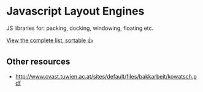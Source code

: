 # Javascript Layout Engines

JS libraries for: packing, docking, windowing, floating etc.

[View the complete list, sortable 👍](http://datapipes.okfnlabs.org/csv/html/?url=https%3A%2F%2Fraw.githubusercontent.com%2Ftimruffles%2Fjavascript-layout-engines%2Fmaster%2Ftable.csv)

## Other resources

- http://www.cvast.tuwien.ac.at/sites/default/files/bakkarbeit/kowatsch.pdf
